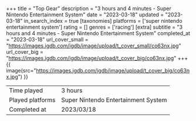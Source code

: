 +++
title = "Top Gear"
description = "3 hours and 4 minutes - Super Nintendo Entertainment System"
date = "2023-03-18"
updated = "2023-03-18"
in_search_index = true
[taxonomies]
platforms = ['super nintendo entertainment system']
rating = []
genres = ['racing']
[extra]
subtitle = "3 hours and 4 minutes - Super Nintendo Entertainment System"
completed_at = "2023-03-18"
url_cover_small = "https://images.igdb.com/igdb/image/upload/t_cover_small/co63nx.jpg"
url_cover_big = "https://images.igdb.com/igdb/image/upload/t_cover_big/co63nx.jpg"
+++
{{ image(src="https://images.igdb.com/igdb/image/upload/t_cover_big/co63nx.jpg") }}

|              |            |
| ------------ | ---------- |
| Time played  | 3 hours |
| Played platforms    | Super Nintendo Entertainment System |
| Completed at | 2023/03/18 |


